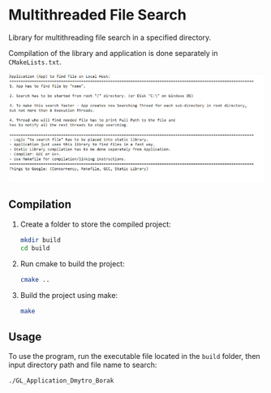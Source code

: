 # Multithreaded File Search

Library for multithreading file search in a specified directory.

Compilation of the library and application is done separately in `CMakeLists.txt`.

![task requirements](task_requirements.jpg)

## Compilation

1. Create a folder to store the compiled project:

    ```sh
    mkdir build
    cd build
    ```

2. Run cmake to build the project:

    ```sh
    cmake ..
    ```

3. Build the project using make:

    ```sh
    make
    ```

## Usage

To use the program, run the executable file located in the `build` folder, then input directory path and file name to search:

```sh
./GL_Application_Dmytro_Borak
```